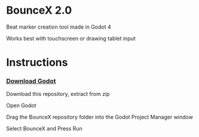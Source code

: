 # BounceX 2.0

Beat marker creation tool made in Godot 4

Works best with touchscreen or drawing tablet input

# Instructions
### <a href="https://godotengine.org/download">Download Godot</a>

Download this repository, extract from zip

Open Godot

Drag the BounceX repository folder into the Godot Project Manager window

Select BounceX and Press Run
